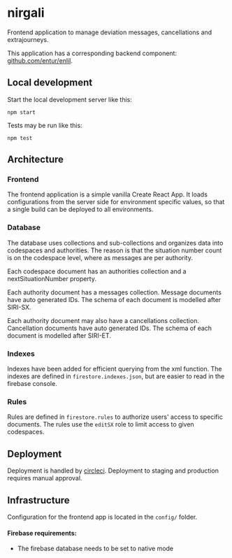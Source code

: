 # nirgali

Frontend application to manage deviation messages, cancellations and extrajourneys.

This application has a corresponding backend component: [github.com/entur/enlil](https://github.com/entur/enlil).


## Local development

Start the local development server like this:

    npm start

Tests may be run like this:

    npm test

## Architecture

### Frontend

The frontend application is a simple vanilla Create React App. It loads configurations from the server side for environment specific values, so that a single build can be deployed to all environments.

### Database

The database uses collections and sub-collections and organizes data into codespaces and authorities. The reason is that the situation number count is on the codespace level, where as messages are per authority.

Each codespace document has an authorities collection and a nextSituationNumber property.

Each authority document has a messages collection. Message documents have auto generated IDs. The schema of each document is modelled after SIRI-SX.

Each authority document may also have a cancellations collection. Cancellation documents have auto generated IDs. The schema of each document is modelled after SIRI-ET.

### Indexes

Indexes have been added for efficient querying from the xml function. The indexes are defined in `firestore.indexes.json`, but are easier to read in the firebase console.

### Rules

Rules are defined in `firestore.rules` to authorize users' access to specific documents. The rules use the `editSX` role to limit access to given codespaces.

## Deployment

Deployment is handled by [circleci](https://app.circleci.com/pipelines/github/entur/deviation-messages). Deployment to staging and production requires manual approval.

## Infrastructure

Configuration for the frontend app is located in the `config/` folder.

#### Firebase requirements:

* The firebase database needs to be set to native mode


